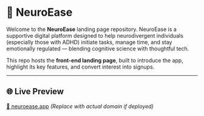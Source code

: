 # 🧠 NeuroEase 

Welcome to the **NeuroEase** landing page repository. NeuroEase is a supportive digital platform designed to help neurodivergent individuals (especially those with ADHD) initiate tasks, manage time, and stay emotionally regulated — blending cognitive science with thoughtful tech.

This repo hosts the **front-end landing page**, built to introduce the app, highlight its key features, and convert interest into signups.

---

## 🌐 Live Preview

[🔗 neuroease.app](https://neuroease.app) *(Replace with actual domain if deployed)*


